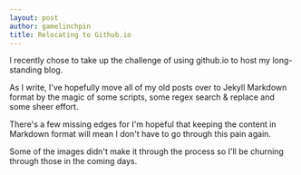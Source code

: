 ```yaml
---
layout: post
author: gamelinchpin
title: Relocating to Github.io
---
```


I recently chose to take up the challenge of using github.io to host my long-standing blog.

As I write, I've hopefully move all of my old posts over to Jekyll Markdown format by the magic of some scripts, some regex search & replace and some sheer effort.

There's a few missing edges for I'm hopeful that keeping the content in Markdown format will mean I don't have to go through this pain again.

Some of the images didn't make it through the process so I'll be churning through those in the coming days.
